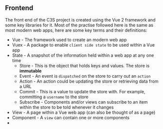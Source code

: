 ## Frontend

The front end of the C3S project is created using the Vue 2 framework and some key libraries for it. Most of the practise followed here is the same as most modern web apps, here are some key terms and their definitions:
* Vue - The framework used to create an modern web app
* Vuex - A package to enable `client side state` to be used within a Vue app
* State - A snapshot of the information held within a web app at any one time
    * Store - This is the object that holds keys and values. The store is **immutable**
    * Event - An event is `dispatched` on the store to carry out an `action`
    * Action - An action could be updating the store or retrieving data from a URL
    * Commit - This is a value to update the store with. For example, committing a `username` to the store
    * Subscribe - Components and/or views can subscribe to an item within the store to be told whenever it changes
* View - A page within a Vue web app (can also be thought of as a page)
* Component - A `view` can contain one or more components
* 